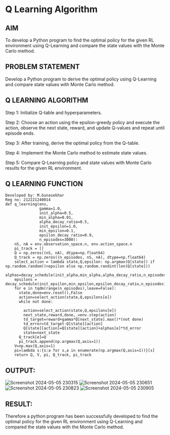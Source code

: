 # Q Learning Algorithm


## AIM
To develop a Python program to find the optimal policy for the given RL environment using Q-Learning and compare the state values with the Monte Carlo method.

## PROBLEM STATEMENT
Develop a Python program to derive the optimal policy using Q-Learning and compare state values with Monte Carlo method.

## Q LEARNING ALGORITHM
Step 1:
Initialize Q-table and hyperparameters.

Step 2:
Choose an action using the epsilon-greedy policy and execute the action, observe the next state, reward, and update Q-values and repeat until episode ends.

Step 3:
After training, derive the optimal policy from the Q-table.

Step 4:
Implement the Monte Carlo method to estimate state values.

Step 5:
Compare Q-Learning policy and state values with Monte Carlo results for the given RL environment.

## Q LEARNING FUNCTION
```
Developed by: M.Gunasekhar
Reg no: 212221240014
def q_learning(env, 
               gamma=1.0,
               init_alpha=0.5,
               min_alpha=0.01,
               alpha_decay_ratio=0.5,
               init_epsilon=1.0,
               min_epsilon=0.1,
               epsilon_decay_ratio=0.9,
               n_episodes=3000):
    nS, nA = env.observation_space.n, env.action_space.n
    pi_track = []
    Q = np.zeros((nS, nA), dtype=np.float64)
    Q_track = np.zeros((n_episodes, nS, nA), dtype=np.float64)
    select_action = lambda state,Q,epsilon: np.argmax(Q[state]) if np.random.random()>epsilon else np.random.randint(len(Q[state]))
    alphas=decay_schedule(init_alpha,min_alpha,alpha_decay_ratio,n_episodes)
    epsilons = decay_schedule(init_epsilon,min_epsilon,epsilon_decay_ratio,n_episodes)
    for e in tqdm(range(n_episodes),leave=False):
      state,done=env.reset(),False
      action=select_action(state,Q,epsilons[e])
      while not done:
        
        action=select_action(state,Q,epsilons[e])
        next_state,reward,done,_=env.step(action)
        td_target=reward+gamma*Q[next_state].max()*(not done)
        td_error=td_target-Q[state][action]
        Q[state][action]=Q[state][action]+alphas[e]*td_error
        state=next_state
      Q_track[e]=Q
      pi_track.append(np.argmax(Q,axis=1))
    V=np.max(Q,axis=1)
    pi=lambda s:{s:a for s,a in enumerate(np.argmax(Q,axis=1))}[s]
    return Q, V, pi, Q_track, pi_track
 ```
## OUTPUT:
![Screenshot 2024-05-05 230315](https://github.com/gunasekhar159/q-learning/assets/95043391/31f5d911-cb37-4dbb-971c-3d74c585c2a3)
![Screenshot 2024-05-05 230651](https://github.com/gunasekhar159/q-learning/assets/95043391/1d11dde0-d9c2-47c5-a2d2-6686e7362534)
![Screenshot 2024-05-05 230823](https://github.com/gunasekhar159/q-learning/assets/95043391/9ae8c532-b998-4a83-8731-c2f2e2169bfb)
![Screenshot 2024-05-05 230905](https://github.com/gunasekhar159/q-learning/assets/95043391/b9e4de56-67eb-4b40-bdbe-372ca26e18d4)

## RESULT:

Therefore a python program has been successfully developed to find the optimal policy for the given RL environment using Q-Learning and compared the state values with the Monte Carlo method.
